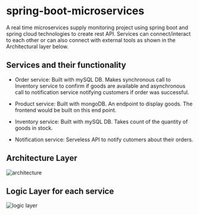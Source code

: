 # spring-boot-microservices
A real time microservices supply monitoring project using spring boot and spring cloud technologies to create 
rest API. Services can connect/interact to each other or can also connect with external tools as shown in the 
Architectural layer below. 

## Services and their functionality
- Order service: Built with mySQL DB. Makes synchronous call to Inventory service to confirm if goods are available and asynchronous call to notification service notifying customers if order was successful.

- Product service: Built with mongoDB. An endpoint to display goods. The frontend would be built on this end point. 

- Inventory service: Built with mySQL DB. Takes count of the quantity of goods in stock. 

- Notification service: Serveless API to notify cutomers about their orders.

## Architecture Layer

![architecture](https://user-images.githubusercontent.com/37347588/227748019-5f854bc5-8454-412b-bc23-ac3c4512ba58.png)

## Logic Layer for each service
![logic layer](https://user-images.githubusercontent.com/37347588/227748037-b6576358-4221-4177-ae0f-23b4e7941270.png)
